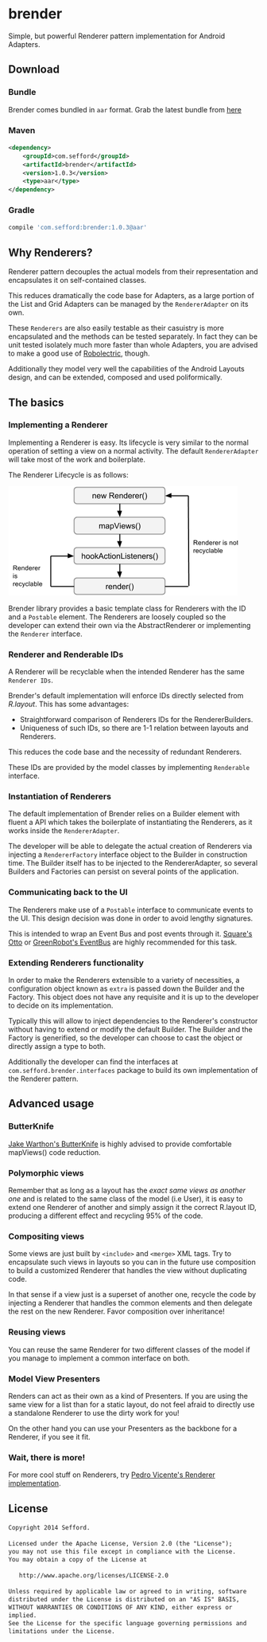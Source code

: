 brender
=======

Simple, but powerful Renderer pattern implementation for Android Adapters.

Download
--------

### Bundle

Brender comes bundled in `aar` format. Grab the latest bundle from [here](http://search.maven.org/remotecontent?filepath=com/sefford/brender/1.0.3/brender-1.0.3.aar)

### Maven

```XML
<dependency>
    <groupId>com.sefford</groupId>
    <artifactId>brender</artifactId>
    <version>1.0.3</version>
    <type>aar</type>
</dependency>
```

### Gradle 

```groovy
compile 'com.sefford:brender:1.0.3@aar'
```

Why Renderers?
--------------

Renderer pattern decouples the actual models from their representation and encapsulates it on self-contained
classes. 

This reduces dramatically the code base for Adapters, as a large portion of the List and Grid Adapters
can be managed by the `RendererAdapter` on its own.

These `Renderers` are also easily testable as their casuistry is more encapsulated and the methods
can be tested separately. In fact they can be unit tested isolately much more faster than whole 
Adapters, you are advised to make a good use of [Robolectric](http://robolectric.org/), though.

Additionally they model very well the capabilities of the Android Layouts design, and can be extended,
composed and used poliformically. 

The basics
----------

### Implementing a Renderer

Implementing a Renderer is easy. Its lifecycle is very similar to the normal operation of setting a 
view on a normal activity. The default `RendererAdapter` will take most of the work and boilerplate.

The Renderer Lifecycle is as follows:

![Renderer Lifecycle](lifecycle.png)

Brender library provides a basic template class for Renderers with the ID and a `Postable` element.
The Renderers are loosely coupled so the developer can extend their own via the AbstractRenderer
or implementing the `Renderer` interface.

### Renderer and Renderable IDs

A Renderer will be recyclable when the intended Renderer has the same `Renderer IDs`. 
  
Brender's default implementation will enforce IDs directly selected from *R.layout*. This has some
advantages: 

* Straightforward comparison of Renderers IDs for the RendererBuilders.
* Uniqueness of such IDs, so there are 1-1 relation between layouts and Renderers.

This reduces the code base and the necessity of redundant Renderers. 

These IDs are provided by the model classes by implementing `Renderable` interface.

### Instantiation of Renderers

The default implementation of Brender relies on a Builder element with fluent a API which takes
the boilerplate of instantiating the Renderers, as it works inside the `RendererAdapter`.

The developer will be able to delegate the actual creation of Renderers via injecting a `RendererFactory` interface
object to the Builder in construction time. The Builder itself has to be injected to the RendererAdapter,
so several Builders and Factories can persist on several points of the application.

### Communicating back to the UI

The Renderers make use of a `Postable` interface to communicate events to the UI. This design decision
was done in order to avoid lengthy signatures. 

This is intended to wrap an Event Bus and post events through it. [Square's Otto](http://square.github.io/otto) or [GreenRobot's EventBus](https://github.com/greenrobot/EventBus)
are highly recommended for this task.

### Extending Renderers functionality

In order to make the Renderers extensible to a variety of necessities, a configuration object known
as `extra` is passed down the Builder and the Factory. This object does not have any requisite and
it is up to the developer to decide on its implementation.

Typically this will allow to inject dependencies to the Renderer's constructor without having to extend
or modify the default Builder. The Builder and the Factory is generified, so the developer can choose
to cast the object or directly assign a type to both.

Additionally the developer can find the interfaces at `com.sefford.brender.interfaces` package to
build its own implementation of the Renderer pattern.

Advanced usage
--------------

### ButterKnife

[Jake Warthon's ButterKnife](http://jakewharton.github.io/butterknife/) is highly advised to provide comfortable mapViews() code reduction.
 
### Polymorphic views

Remember that as long as a layout has the *exact same views as another one* and is related to the same 
class of the model (i.e User), it is easy to extend one Renderer of another and simply assign it the
correct R.layout ID, producing a different effect and recycling 95% of the code.

### Compositing views

Some views are just built by `<include>` and `<merge>` XML tags. Try to encapsulate such views in layouts
so you can in the future use composition to build a customized Renderer that handles the view without
duplicating code.

In that sense if a view just is a superset of another one, recycle the code by injecting a Renderer
that handles the common elements and then delegate the rest on the new Renderer. Favor composition
over inheritance!

### Reusing views

You can reuse the same Renderer for two different classes of the model if you manage to implement a 
common interface on both.

### Model View Presenters

Renders can act as their own as a kind of Presenters. If you are using the same view for a list than
for a static layout, do not feel afraid to directly use a standalone Renderer to use the dirty work
for you!

On the other hand you can use your Presenters as the backbone for a Renderer, if you see it fit.

### Wait, there is more!

For more cool stuff on Renderers, try [Pedro Vicente's Renderer implementation](https://github.com/pedrovgs/Renderers).

License
-------
    Copyright 2014 Sefford.

    Licensed under the Apache License, Version 2.0 (the "License");
    you may not use this file except in compliance with the License.
    You may obtain a copy of the License at

       http://www.apache.org/licenses/LICENSE-2.0

    Unless required by applicable law or agreed to in writing, software
    distributed under the License is distributed on an "AS IS" BASIS,
    WITHOUT WARRANTIES OR CONDITIONS OF ANY KIND, either express or implied.
    See the License for the specific language governing permissions and
    limitations under the License.






